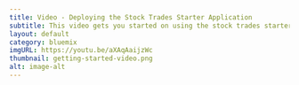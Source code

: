```yaml
---
title: Video - Deploying the Stock Trades Starter Application
subtitle: This video gets you started on using the stock trades starter application to analyze stock quotes and compute the rolling average price for each company.
layout: default
category: bluemix
imgURL: https://youtu.be/aXAqAaijzWc
thumbnail: getting-started-video.png
alt: image-alt
---
```


